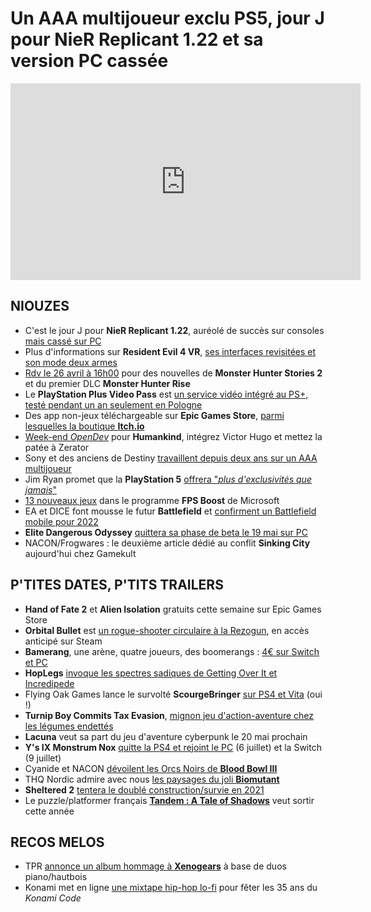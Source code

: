 # Un AAA multijoueur exclu PS5, jour J pour NieR Replicant 1.22 et sa version PC cassée

<iframe width="560" height="315" src="https://www.youtube.com/embed/N2EgjX9tlBc" frameborder="0" allow="accelerometer; autoplay; clipboard-write; encrypted-media; gyroscope; picture-in-picture" allowfullscreen></iframe> 

## NIOUZES

- C'est le jour J pour **NieR Replicant 1.22**, auréolé de succès sur consoles [mais cassé sur PC](https://www.pcgamesn.com/nier-replicant/ver-1-22474487139-review)
- Plus d'informations sur **Resident Evil 4 VR**, [ses interfaces revisitées et son mode deux armes](https://www.youtube.com/watch?v=bDYEIN9QlTQ)
- [Rdv le 26 avril à 16h00](https://www.gamekult.com/actualite/un-monster-hunter-digital-event-aura-lieu-le-27-avril-3050838315.html) pour des nouvelles de **Monster Hunter Stories 2** et du premier DLC **Monster Hunter Rise**
- Le **PlayStation Plus Video Pass** est [un service vidéo intégré au PS+, testé pendant un an seulement en Pologne](https://www.videogameschronicle.com/news/sony-confirms-its-testing-playstation-plus-video-pass-in-poland/)
- Des app non-jeux téléchargeable sur **Epic Games Store**, [parmi lesquelles la boutique **Itch.io**](https://www.rockpapershotgun.com/epic-games-store-has-added-a-better-game-store-itchio?utm_source=feedburner&utm_medium=feed&utm_campaign=Feed%3A+RockPaperShotgun+%28Rock%2C+Paper%2C+Shotgun%29)
- [Week-end *OpenDev*](https://www.youtube.com/watch?v=wnFSinRJFwo) pour **Humankind**, intégrez Victor Hugo et mettez la patée à Zerator
- Sony et des anciens de Destiny [travaillent depuis deux ans sur un AAA multijoueur](https://blog.playstation.com/2021/04/22/playstation-and-firewalk-studios-announce-publishing-partnership-for-a-new-original-multiplayer-ip/)
- Jim Ryan promet que la **PlayStation 5** [offrera "*plus d'exclusivités que jamais*"](https://www.vg247.com/2021/04/22/ps5-more-exclusive-games-than-ever-jim-ryan/)
- [13 nouveaux jeux](https://www.gamekult.com/actualite/xbox-series-x-s-le-fps-boost-pour-13-jeux-electronic-arts-3050838313.html) dans le programme **FPS Boost** de Microsoft
- EA et DICE font mousse le futur **Battlefield** et [confirment un Battlefield mobile pour 2022](https://www.gamekult.com/actualite/battlefield-s-annonce-sur-mobiles-pour-2022-3050838301.html)
- **Elite Dangerous Odyssey** [quittera sa phase de beta le 19 mai sur PC](https://www.gamekult.com/actualite/elite-dangerous-odyssey-prend-date-pour-le-19-mai-sur-pc-3050838291.html)
- NACON/Frogwares : le deuxième article dédié au conflit **Sinking City** aujourd'hui chez Gamekult

## P'TITES DATES, P'TITS TRAILERS

- **Hand of Fate 2** et **Alien Isolation** gratuits cette semaine sur Epic Games Store
- **Orbital Bullet** est [un rogue-shooter circulaire à la Rezogun](https://www.youtube.com/watch?v=cGxQRX-kN00), en accès anticipé sur Steam
- **Bamerang**, une arène, quatre joueurs, des boomerangs : [4€ sur Switch et PC](https://www.youtube.com/watch?v=MVNCqgF6ECY)
- **HopLegs** [invoque les spectres sadiques de Getting Over It et Incredipede](https://www.youtube.com/watch?v=wqBnYG2_zlg) 
- Flying Oak Games lance le survolté **ScourgeBringer** [sur PS4 et Vita](https://www.youtube.com/watch?v=47_HQcnAXao) (oui !)
- **Turnip Boy Commits Tax Evasion**, [mignon jeu d'action-aventure chez les légumes endettés](https://www.youtube.com/watch?v=V25xuTa5j3Y)
- **Lacuna** veut sa part du jeu d'aventure cyberpunk le 20 mai prochain
- **Y's IX Monstrum Nox** [quitte la PS4 et rejoint le PC](https://www.youtube.com/watch?v=pFsQu5y26qU) (6 juillet) et la Switch (9 juillet)
- Cyanide et NACON [dévoilent les Orcs Noirs de **Blood Bowl III**](https://www.youtube.com/watch?v=lYNghLqg_T4)
- THQ Nordic admire avec nous [les paysages du joli **Biomutant**](https://www.youtube.com/watch?v=19kdFP0-k1U)
- **Sheltered 2** [tentera le doublé construction/survie en 2021](https://www.youtube.com/watch?v=h43c_LP7qYE)
- Le puzzle/platformer français [**Tandem : A Tale of Shadows**](https://www.youtube.com/watch?v=eQ2LYyOUYVA) veut sortir cette année

## RECOS MELOS

- TPR [annonce un album hommage à **Xenogears**](https://www.youtube.com/watch?v=d3Y6DAOn3RE) à base de duos piano/hautbois
- Konami met en ligne [une mixtape hip-hop lo-fi](https://www.youtube.com/watch?v=wtAg2t5P-cE) pour fêter les 35 ans du *Konami Code*

